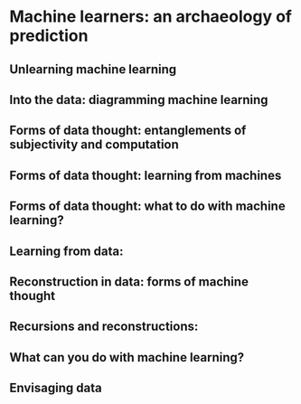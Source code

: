 # Machine learners: an archaeology of prediction
## Unlearning machine learning
## Into the data: diagramming machine learning
## Forms of data thought: entanglements of subjectivity and computation
## Forms of data thought: learning from machines
## Forms of data thought: what to do with machine learning?
## Learning from data: 
## Reconstruction in data: forms of machine thought
## Recursions and reconstructions: 
## What can you do with machine learning?
## Envisaging data
